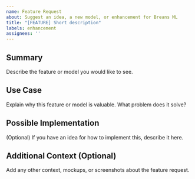```yaml
---
name: Feature Request
about: Suggest an idea, a new model, or enhancement for Breans ML
title: "[FEATURE] Short description"
labels: enhancement
assignees: ''
---
```


## Summary
Describe the feature or model you would like to see.

## Use Case
Explain why this feature or model is valuable. What problem does it solve?

## Possible Implementation
(Optional) If you have an idea for how to implement this, describe it here.

## Additional Context (Optional)
Add any other context, mockups, or screenshots about the feature request.
